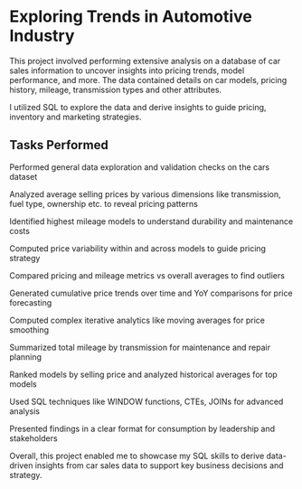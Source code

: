# Exploring Trends in Automotive Industry

This project involved performing extensive analysis on a database of car sales information to uncover insights into pricing trends, model performance, and more. The data contained details on car models, pricing history, mileage, transmission types and other attributes.

I utilized SQL to explore the data and derive insights to guide pricing, inventory and marketing strategies.

## Tasks Performed

Performed general data exploration and validation checks on the cars dataset

Analyzed average selling prices by various dimensions like transmission, fuel type, ownership etc. to reveal pricing patterns

Identified highest mileage models to understand durability and maintenance costs

Computed price variability within and across models to guide pricing strategy

Compared pricing and mileage metrics vs overall averages to find outliers

Generated cumulative price trends over time and YoY comparisons for price forecasting

Computed complex iterative analytics like moving averages for price smoothing

Summarized total mileage by transmission for maintenance and repair planning

Ranked models by selling price and analyzed historical averages for top models

Used SQL techniques like WINDOW functions, CTEs, JOINs for advanced analysis

Presented findings in a clear format for consumption by leadership and stakeholders

Overall, this project enabled me to showcase my SQL skills to derive data-driven insights from car sales data to support key business decisions and strategy.




